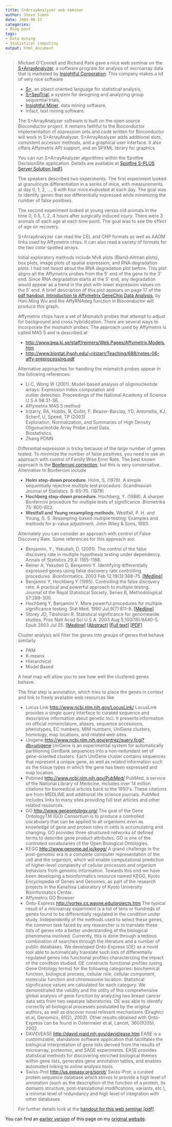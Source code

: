 ```yaml
---
title: S+ArrayAnalyzer web seminar
author: Steve Simon
date: 2004-06-22
categories:
- Blog post
tags:
- Data mining
- Statistical computing
output: html_document
---
```

> Michael O\'Connell and Richard Park gave a nice web seminar on the
> [S+ArrayAnalyzer](http://www.insightful.com/news_events/release.asp?RID=195),
> a software program for analysis of microarray data that is marketed by
> [Insightful Corporation](http://www.insightful.com/). This company
> makes a lot of very nice software
>
> -   [S+](http://www.insightful.com/products/splus/default.asp), an
>     object oriented language for statistical analysis,
> -   [S+SeqTrial](http://www.insightful.com/products/seqtrial/default.asp),
>     a system for designing and analyzing group sequential trials,
> -   [Insightful
>     Miner](http://www.insightful.com/products/iminer/default.asp),
>     data mining software,
> -   Infact, text mining software.
>
> The S+ArrayAnalyzer software is built on the open source Bioconductor
> project. It remains faithful to the Bioconductor implementaiton of
> expression sets and code written for Bioconductor will work in
> S+ArrayAnalyzer. S+ArrayAnalyzer adds additional slots, consistent
> accessor methods, and a graphical user interface. It also offers
> Affymetrix API support, and an SPXML library for graphics.
>
> You can run S+ArrayAnalyzer algorithms within the Spotfire
> DecisionSite application. Details are available at [Spotfire S-PLUS
> Server Solution
> \[pdf\]](http://www.insightful.com/news_events/webcasts/pharm04/spotfire_s-plus.pdf).
>
> The speakers described two experiments. The first experiment looked at
> granulocyte differentiation in a series of mice, with measurements at
> day 0, 1, 2, \..., 6 with four mice evaluated at each day. The goal
> was to identify genes that are differentially expressed while
> minimizing the number of false positives.
>
> The second experiment looked at young versus old animals in the time
> 0, 0.5, 1, 2, 4 hours after surgically induced injury. There were 3
> animals of each age at each time point. The goal was to see the effect
> of age on recovery.
>
> S+ArrayAnalyzer can read the CEL and CHP formats as well as AADM links
> used by Affymetrix chips. It can also read a variety of formats for
> the two color spotted arrays.
>
> Initial exploratory methods include MvA plots (Bland-Altman plots),
> box plots, image plots of spatial expression, and RNA degradation
> plots. I had not heard about the RNA degradation plot before. This
> plot aligns all the Affymetrix probes from the 5\' end of the gene to
> the 3\' end. Since RNA degradation starts at the 5\' end, any
> degradation would appear as a trend in the plot with lower expression
> values on the 5\' end. A brief description of this plot appears on
> page 17 of the [pdf handout, Introduction to Affymetrix GeneChip Data
> Analysis](http://www.sinica.edu.tw/~hmwu/Talks/Hank_AnalysisofOligoArrayData-I.pdf),
> by Han-Ming Wu and the AffyRNAdeg function in Bioconductor will
> produce this graph.
>
> Affymetrix chips have a set of Mismatch probes that attempt to adjust
> for background and cross hybridization. There are several ways to
> incorporate the mismatch probes. The approach used by Affymetrix is
> called MAS 5 and is described at
>
> -   <http://www.bea.ki.se/staff/reimers/Web.Pages/Affymetrix.Models.htm>
> -   <http://www.biostat.jhsph.edu/~ririzarr/Teaching/688/notes-06-affy-preprocessing.pdf>
>
> Alternative approaches for handling the mismatch probes appear in the
> following references:
>
> -   Li C, Wong W (2001). Model-based analysis of oligonucleotide
>     arrays: Expression index computation and\
>     outlier detection. Proceedings of the National Academy of Science
>     U S A 98:31-36.
> -   Affymetrix MAS 5 method
> -   Irizarry, RA, Hobbs, B, Collin, F, Beazer-Barclay, YD, Antonellis,
>     KJ, Scherf, U, Speed, TP (2003)\
>     Exploration, Normalization, and Summaries of High Density
>     Oligonucleotide Array Probe Level Data.\
>     Biostatistics.
> -   Zhang PDNN
>
> Differential expression is tricky because of the large number of genes
> tested. To minimize the number of false positives, you need to use an
> approach with control of Family Wise Error Rate. The best known
> approach is the [Bonferroni
> correction](file:///J:/ask/bonferroni.asp), but this is very
> conservative. Alternative to Bonferroni include
>
> -   **Holm step-down procedure**. Holm, S. (1979). A simple
>     sequentially rejective multiple test procedure. Scandinavian
>     Journal of Statistics. 6: 65-70. (1979)
> -   **Hochberg step-down procedure**. Hochberg, Y. (1988). A sharper
>     Bonferroni procedure for multiple tests of significance.
>     Biometrika 75: 800-802.
> -   **Westfall and Young resampling methods**. Westfall, P. H. and
>     Young, S. S. Resampling-based multiple testing: Examples and
>     methods for p-value adjustment. John Wiley & Sons, 1993.
>
> Alternately you can consider an approach with control of False
> Discovery Rate. Some references for this approach are:
>
> -   Benjamini, Y., Yekutieli, D. (2001). The control of the false
>     discovery rate in multiple hypothesis testing under dependency.
>     Annals of Statistics 29,4: 1165-1188.
> -   Reiner A, Yekutieli D, Benjamini Y. Identifying differentially
>     expressed genes using false discovery rate controlling procedures.
>     Bioinformatics. 2003 Feb 12;19(3):368-75.
>     [\[Medline\]](http://www.ncbi.nlm.nih.gov/entrez/query.fcgi?cmd=Retrieve&db=pubmed&dopt=Abstract&list_uids=12584122)
> -   Benjamini Y, Hochberg Y (1995). Controlling the false discovery
>     rate: A practical and powerful approach to multiple testing.
>     Journal of the Royal Statistical Society, Series B, Methodological
>     57:289-300.
> -   Hochberg Y, Benjamini Y. More powerful procedures for multiple
>     significance testing. Stat Med. 1990 Jul;9(7):811-8.
>     [\[Medline\]](http://www.ncbi.nlm.nih.gov/entrez/query.fcgi?cmd=Retrieve&db=pubmed&dopt=Abstract&list_uids=2218183)
> -   Storey JD, Tibshirani R. Statistical significance for genomewide
>     studies. Proc Natl Acad Sci U S A. 2003 Aug 5;100(16):9440-5. Epub
>     2003 Jul 25.
>     [\[Medline\]](http://www.ncbi.nlm.nih.gov/entrez/query.fcgi?cmd=Retrieve&db=pubmed&dopt=Abstract&list_uids=12883005)
>     [\[Abstract\]](http://www.pnas.org/cgi/content/abstract/100/16/9440)
>     [\[Full text\]](http://www.pnas.org/cgi/content/full/100/16/9440)
>     [\[PDF\]](http://www.pnas.org/cgi/reprint/100/16/9440.pdf)
>
> Cluster analysis will filter the genes into groups of genes that
> behave similarly
>
> -   PAM
> -   K-means
> -   Hierarchical
> -   Model Based
>
> A heat map will allow you to see how well the clustered genes behave.
>
> The final step is annotation, which tries to place the genes in
> context and link to freely available web resources like
>
> -   Locus Link <http://www.ncbi.nlm.nih.gov/LocusLink/> LocusLink
>     provides a single query interface to curated sequence and
>     descriptive information about genetic loci. It presents
>     information on official nomenclature, aliases, sequence
>     accessions, phenotypes, EC numbers, MIM numbers, UniGene clusters,
>     homology, map locations, and related web sites.
> -   Unigene <http://www.ncbi.nlm.nih.gov/entrez/query.fcgi?db=unigene>
>     UniGene is an experimental system for automatically partitioning
>     GenBank sequences into a non-redundant set of gene-oriented
>     clusters. Each UniGene cluster contains sequences that represent a
>     unique gene, as well as related information such as the tissue
>     types in which the gene has been expressed and map location.
> -   Pubmed <http://www.ncbi.nlm.nih.gov/PubMed/> PubMed, a service of
>     the National Library of Medicine, includes over 14 million
>     citations for biomedical articles back to the 1950\'s. These
>     citations are from MEDLINE and additional life science journals.
>     PubMed includes links to many sites providing full text articles
>     and other related resources.
> -   GO <http://www.geneontology.org/> The goal of the Gene OntologyTM
>     (GO) Consortium is to produce a controlled vocabulary that can be
>     applied to all organisms even as knowledge of gene and protein
>     roles in cells is accumulating and changing. GO provides three
>     structured networks of defined terms to describe gene product
>     attributes. GO is one of the controlled vocabularies of the Open
>     Biological Ontologies.
> -   KEGG <http://www.genome.ad.jp/kegg/> A grand challenge in the
>     post-genomic era is a complete computer representation of the cell
>     and the organism, which will enable computational prediction of
>     higher-level complexity of cellular processes and organism
>     behaviors from genomic information. Towards this end we have been
>     developing a bioinformatics resource named KEGG, Kyoto
>     Encyclopedia of Genes and Genomes, as part of the research
>     projects in the Kanehisa Laboratory of Kyoto University
>     Bioinformatics Center.
> -   Affymetrix GO Browser
> -   Onto-Express <http://vortex.cs.wayne.edu/projects.htm> The typical
>     result of a microarray experiment is a list of tens or hundreds of
>     genes found to be differentially regulated in the condition under
>     study. Independently of the methods used to select these genes,
>     the common task faced by any researcher is to translate these
>     lists of genes into a better understanding of the biological
>     phenomena involved. Currently, this is done through a tedious
>     combination of searches through the literature and a number of
>     public databases. We developed Onto-Express (OE) as a novel tool
>     able to automatically translate such lists of differentially
>     regulated genes into functional profiles characterizing the impact
>     of the condition studied. OE constructs functional profiles (using
>     Gene Ontology terms) for the following categories: biochemical
>     function, biological process, cellular role, cellular component,
>     molecular function and chromosome location. Statistical
>     significance values are calculated for each category. We
>     demonstrated the validity and the utility of this comprehensive
>     global analysis of gene function by analyzing two breast cancer
>     data sets from two separate laboratories. OE was able to identify
>     correctly all biological processes postulated by the original
>     authors, as well as discover novel relevant mechanisms (Draghici
>     et.al, Genomics, 81(2), 2003). Other results obtained with
>     Onto-Express can be found in Ostermeier et.al, Lancet,
>     360(9335), 2002.
> -   DAVID/EASE <http://david.niaid.nih.gov/david/ease.htm> EASE is a
>     customizable, standalone software application that facilitates the
>     biological interpretation of gene lists derived from the results
>     of microarray, proteomic, and SAGE experiments. EASE provides
>     statistical methods for discovering enriched biological themes
>     within gene lists, generates gene annotation tables, and enables
>     automated linking to online analysis tools.
> -   Swiss-Prot <http://us.expasy.org/sprot/> Swiss-Prot; a curated
>     protein sequence database which strives to provide a high level of
>     annotation (such as the description of the function of a protein,
>     its domains structure, post-translational modifications, variants,
>     etc.), a minimal level of redundancy and high level of integration
>     with other databases
>
> For further details look at the [handout for this web seminar
> \[pdf\]](http://www.insightful.com/news_events/webcasts/pharm04/Jun04AA.pdf).

You can find an [earlier version](http://www.pmean.com/04/ArrayAnalyzer.html) of this page on my [original website](http://www.pmean.com/original_site.html).
